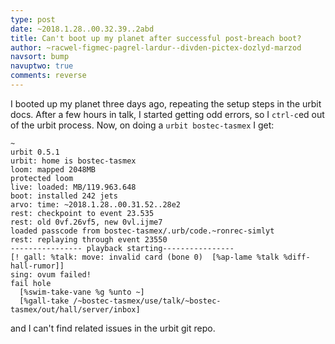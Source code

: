 ```yaml
---
type: post
date: ~2018.1.28..00.32.39..2abd
title: Can't boot up my planet after successful post-breach boot?
author: ~racwel-figmec-pagrel-lardur--divden-pictex-dozlyd-marzod
navsort: bump
navuptwo: true
comments: reverse
---
```


I booted up my planet three days ago, repeating the setup steps in the urbit docs. After a few hours in talk, I started getting odd errors, so I `ctrl-c`ed out of the urbit process. Now, on doing a `urbit bostec-tasmex` I get:

```
~
urbit 0.5.1
urbit: home is bostec-tasmex
loom: mapped 2048MB
protected loom
live: loaded: MB/119.963.648
boot: installed 242 jets
arvo: time: ~2018.1.28..00.31.52..28e2
rest: checkpoint to event 23.535
rest: old 0vf.26vf5, new 0vl.ijme7
loaded passcode from bostec-tasmex/.urb/code.~ronrec-simlyt
rest: replaying through event 23550
---------------- playback starting----------------
[! gall: %talk: move: invalid card (bone 0)  [%ap-lame %talk %diff-hall-rumor]]
sing: ovum failed!
fail hole
  [%swim-take-vane %g %unto ~]
  [%gall-take /~bostec-tasmex/use/talk/~bostec-tasmex/out/hall/server/inbox]
```

and I can't find related issues in the urbit git repo. 
